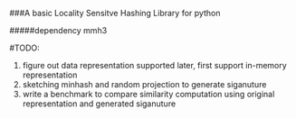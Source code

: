 ###A basic Locality Sensitve Hashing Library for python 

#####dependency
mmh3

#TODO:
1. figure out data representation supported later, first support in-memory representation
2. sketching minhash and random projection to generate siganuture
3. write a benchmark to compare similarity computation using original representation and generated siganuture

